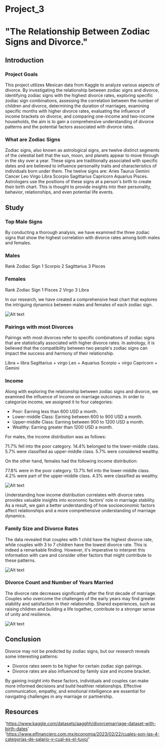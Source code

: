 # Project_3

# "The Relationship Between Zodiac Signs and Divorce."

## Introduction 

### Project Goals

This project utilizes Mexican data from Kaggle to analyze various aspects of divorce. 
By investigating the relationship between zodiac signs and divorce, identifying zodiac signs with the highest divorce rates, exploring specific zodiac sign combinations, assessing the correlation between the number of children and divorce, determining the duration of marriages, examining specific months with higher divorce rates, evaluating the influence of income brackets on divorce, and comparing one-income and two-income households, the aim is to gain a comprehensive understanding of divorce patterns and the potential factors associated with divorce rates.

### What are Zodiac Signs

Zodiac signs, also known as astrological signs, are twelve distinct segments of the celestial belt that the sun, moon, and planets appear to move through in the sky over a year. These signs are traditionally associated with specific dates and are believed to influence personality traits and characteristics of individuals born under them. 
The twelve signs are:
Aries 
Taurus
Gemini
Cancer
Leo
Virgo
Libra
Scorpio
Sagittarius
Capricorn
Aquarius
Pisces. 
Astrologers use the positions of these signs at a person's birth to create their birth chart. This is thought to provide insights into their personality, behavior, relationships, and even potential life events.

## Study

### Top Male Signs
By conducting a thorough analysis, we have examined the three zodiac signs that show the highest correlation with divorce rates among both males and females.

### Males
Rank	Zodiac Sign
1	    Scorpio
2	    Sagittarius
3	    Pisces

### Females
Rank	Zodiac Sign
1	    Pisces
2	    Virgo
3	    Libra

In our research, we have created a comprehensive heat chart that explores the intriguing dynamics between males and females of each zodiac sign.

![Alt text](image.png)

### Pairings with most Divorces
Pairings with most divorces refer to specific combinations of zodiac signs that are statistically associated with higher divorce rates. In astrology, it is believed that the compatibility between two people's zodiac signs can impact the success and harmony of their relationship.

Libra + libra
Sagittarius + virgo
Leo + Aquarius
Scorpio + virgo
Capricorn + Gemini


### Income

Along with exploring the relationship between zodiac signs and divorce, we examined the influence of income on marriage outcomes. In order to categorize income, we assigned it to four categories:

- Poor: Earning less than 600 USD a month.
- Lower-middle Class: Earning between 600 to 900 USD a month.
- Upper-middle Class: Earning between 900 to 1200 USD a month.
- Wealthy: Earning greater than 1200 USD a month.

For males, the income distribution was as follows:

71.7% fell into the poor category.
14.4% belonged to the lower-middle class.
5.7% were classified as upper-middle class.
5.7% were considered wealthy.

On the other hand, females had the following income distribution:

77.8% were in the poor category.
13.7% fell into the lower-middle class.
4.2% were part of the upper-middle class.
4.3% were classified as wealthy.

![Alt text](image-1.png)

Understanding how income distribution correlates with divorce rates provides valuable insights into economic factors' role in marriage stability. As a result, we gain a better understanding of how socioeconomic factors affect relationships and a more comprehensive understanding of marriage dynamics.

### Family Size and Divorce Rates

The data revealed that couples with 1 child have the highest divorce rate, while couples with 3 to 7 children have the lowest divorce rate. This is indeed a remarkable finding. However, it's imperative to interpret this information with care and consider other factors that might contribute to these patterns.

![Alt text](image-2.png)

###  Divorce Count and Number of Years Married 

The divorce rate decreases significantly after the first decade of marriage. Couples who overcome the challenges of the early years may find greater stability and satisfaction in their relationship. Shared experiences, such as raising children and building a life together, contribute to a stronger sense of unity and resilience.

![Alt text](image-3.png)

## Conclusion 

Divorce may not be predicted by zodiac signs, but our research reveals some interesting patterns:

- Divorce rates seem to be higher for certain zodiac sign pairings.
- Divorce rates are also influenced by family size and income bracket.

By gaining insight into these factors, individuals and couples can make more informed decisions and build healthier relationships. Effective communication, empathy, and emotional intelligence are essential for navigating challenges in any marriage or partnership.

## Resources

'https://www.kaggle.com/datasets/aagghh/divorcemarriage-dataset-with-birth-dates'
'https://www.elfinanciero.com.mx/economia/2023/02/22/cuales-son-las-4-categorias-de-salario-y-cual-es-el-tuyo/'
